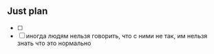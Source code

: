 ## Just plan
- [ ] 
- [ ] иногда людям нельзя говорить, что с ними не так, им нельзя знать что это нормально
